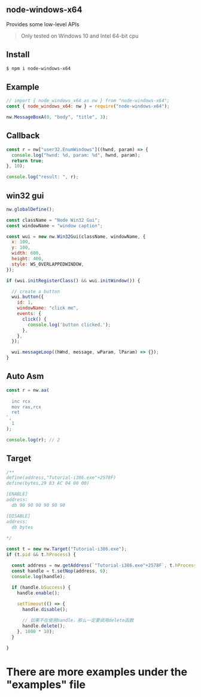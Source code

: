 ## node-windows-x64

 Provides some low-level APIs

 > Only tested on Windows 10 and Intel 64-bit cpu

 ## Install
 ```sh
 $ npm i node-windows-x64
 ```

## Example
 ```js
// import { node_windows_x64 as nw } from "node-windows-x64";
 const { node_windows_x64: nw } = require("node-windows-x64");

nw.MessageBoxA(0, "body", "title", 3);
```

## Callback
```js
const r = nw["user32.EnumWindows"]((hwnd, param) => {
  console.log("hwnd: %d, param: %d", hwnd, param);
  return true;
}, 10);

console.log("result: ", r);
```

## win32 gui
```js
nw.globalDefine();

const className = "Node Win32 Gui";
const windowName = "window caption";

const wui = new nw.Win32Gui(className, windowName, {
  x: 100,
  y: 100,
  width: 600,
  height: 400,
  style: WS_OVERLAPPEDWINDOW,
});

if (wui.initRegisterClass() && wui.initWindow()) {

  // create a button
  wui.button({
    id: 1,
    windowName: "click me",
    events: {
      click() {
        console.log('button clicked.');
      },
    },
  });

  wui.messageLoop((hWnd, message, wParam, lParam) => {});
}
```

## Auto Asm
```js
const r = nw.aa(
  `
  inc rcx
  mov rax,rcx
  ret
`,
  1
);

console.log(r); // 2
```

## Target
```js
/**
define(address,"Tutorial-i386.exe"+2578F)
define(bytes,29 83 AC 04 00 00)

[ENABLE]
address:
  db 90 90 90 90 90 90

[DISABLE]
address:
  db bytes
 
*/

const t = new nw.Target("Tutorial-i386.exe");
if (t.pid && t.hProcess) {

  const address = nw.getAddress(`"Tutorial-i386.exe"+2578F`, t.hProcess);
  const handle = t.setNop(address, 6);
  console.log(handle);
  
  if (handle.bSuccess) {
    handle.enable();

    setTimeout(() => {
      handle.disable();

      // 如果不在使用handle，那么一定要调用delete函数
      handle.delete();
    }, 1000 * 10);
  }
  
}
```



# There are more examples under the "examples" file